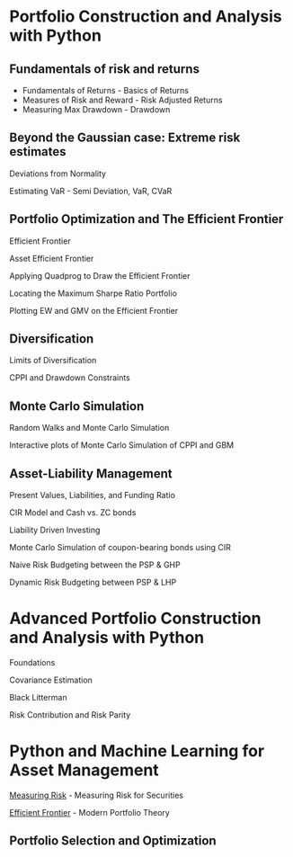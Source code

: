 
# Portfolio Construction and Analysis with Python

## Fundamentals of risk and returns

* Fundamentals of Returns - Basics of Returns
* Measures of Risk and Reward - Risk Adjusted Returns
* Measuring Max Drawdown - Drawdown

## Beyond the Gaussian case: Extreme risk estimates

Deviations from Normality

Estimating VaR - Semi Deviation, VaR, CVaR

## Portfolio Optimization and The Efficient Frontier

Efficient Frontier

Asset Efficient Frontier

Applying Quadprog to Draw the Efficient Frontier

Locating the Maximum Sharpe Ratio Portfolio

Plotting EW and GMV on the Efficient Frontier

## Diversification

Limits of Diversification

CPPI and Drawdown Constraints

## Monte Carlo Simulation

Random Walks and Monte Carlo Simulation

Interactive plots of Monte Carlo Simulation of CPPI and GBM

## Asset-Liability Management

Present Values, Liabilities, and Funding Ratio

CIR Model and Cash vs. ZC bonds

Liability Driven Investing 

Monte Carlo Simulation of coupon-bearing bonds using CIR

Naive Risk Budgeting between the PSP & GHP

Dynamic Risk Budgeting between PSP & LHP


# Advanced Portfolio Construction and Analysis with Python

Foundations

Covariance Estimation

Black Litterman

Risk Contribution and Risk Parity


# Python and Machine Learning for Asset Management






[Measuring Risk](https://github.com/dilshodfintech/data-science) - Measuring Risk for Securities

[Efficient Frontier](https://github.com/dilshodfintech/data-science) - Modern Portfolio Theory


## Portfolio Selection and Optimization
